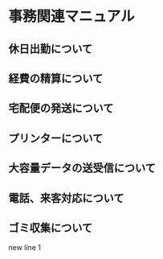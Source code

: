 # 事務関連マニュアル
## 休日出勤について
## 経費の精算について
## 宅配便の発送について
## プリンターについて
## 大容量データの送受信について
## 電話、来客対応について
## ゴミ収集について


new line 1
